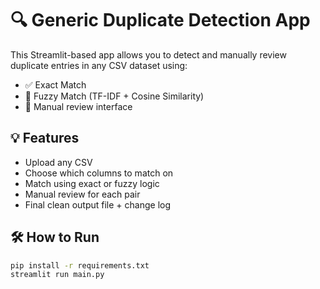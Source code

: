 # 🔍 Generic Duplicate Detection App

This Streamlit-based app allows you to detect and manually review duplicate entries in any CSV dataset using:

- ✅ Exact Match
- 🔁 Fuzzy Match (TF-IDF + Cosine Similarity)
- 🧑 Manual review interface

## 💡 Features

- Upload any CSV
- Choose which columns to match on
- Match using exact or fuzzy logic
- Manual review for each pair
- Final clean output file + change log

## 🛠 How to Run

```bash
pip install -r requirements.txt
streamlit run main.py
